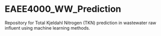 # EAEE4000_WW_Prediction
Repository for Total Kjeldahl Nitrogen (TKN) prediction in wastewater raw influent using machine learning methods.
